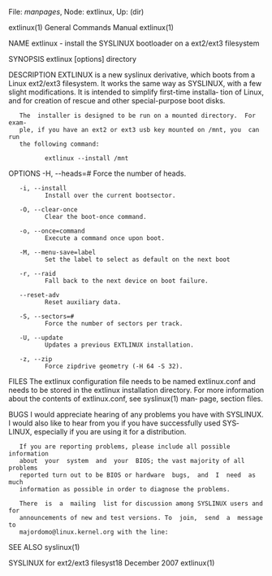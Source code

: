 File: *manpages*,  Node: extlinux,  Up: (dir)

extlinux(1)                 General Commands Manual                extlinux(1)



NAME
       extlinux - install the SYSLINUX bootloader on a ext2/ext3 filesystem

SYNOPSIS
       extlinux [options] directory

DESCRIPTION
       EXTLINUX  is  a  new  syslinux  derivative,  which  boots  from a Linux
       ext2/ext3 filesystem.  It works the same way as SYSLINUX,  with  a  few
       slight  modifications.  It is intended to simplify first-time installa‐
       tion of Linux, and for creation of  rescue  and  other  special-purpose
       boot disks.

       The  installer is designed to be run on a mounted directory.  For exam‐
       ple, if you have an ext2 or ext3 usb key mounted on /mnt, you  can  run
       the following command:

              extlinux --install /mnt

OPTIONS
       -H, --heads=#
              Force the number of heads.

       -i, --install
              Install over the current bootsector.

       -O, --clear-once
              Clear the boot-once command.

       -o, --once=command
              Execute a command once upon boot.

       -M, --menu-save=label
              Set the label to select as default on the next boot

       -r, --raid
              Fall back to the next device on boot failure.

       --reset-adv
              Reset auxiliary data.

       -S, --sectors=#
              Force the number of sectors per track.

       -U, --update
              Updates a previous EXTLINUX installation.

       -z, --zip
              Force zipdrive geometry (-H 64 -S 32).

FILES
       The  extlinux  configuration  file  needs to be named extlinux.conf and
       needs to be stored in the extlinux  installation  directory.  For  more
       information  about  the contents of extlinux.conf, see syslinux(1) man‐
       page, section files.

BUGS
       I would appreciate hearing of any problems you have with  SYSLINUX.   I
       would  also  like  to  hear from you if you have successfully used SYS‐
       LINUX, especially if you are using it for a distribution.

       If you are reporting problems, please include all possible  information
       about  your  system  and  your  BIOS; the vast majority of all problems
       reported turn out to be BIOS or hardware  bugs,  and  I  need  as  much
       information as possible in order to diagnose the problems.

       There  is  a  mailing  list for discussion among SYSLINUX users and for
       announcements of new and test versions. To  join,  send  a  message  to
       majordomo@linux.kernel.org with the line:

SEE ALSO
       syslinux(1)



SYSLINUX for ext2/ext3 filesyst18 December 2007                    extlinux(1)
